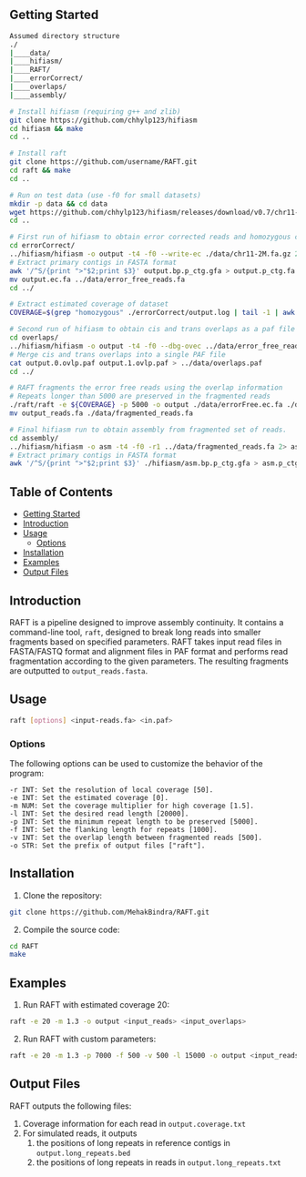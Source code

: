 ## <a name="started"></a>Getting Started

```sh
Assumed directory structure
./
|____data/
|____hifiasm/
|____RAFT/
|____errorCorrect/
|____overlaps/
|____assembly/

# Install hifiasm (requiring g++ and zlib)
git clone https://github.com/chhylp123/hifiasm
cd hifiasm && make
cd ..

# Install raft 
git clone https://github.com/username/RAFT.git
cd raft && make
cd ..

# Run on test data (use -f0 for small datasets)
mkdir -p data && cd data
wget https://github.com/chhylp123/hifiasm/releases/download/v0.7/chr11-2M.fa.gz
cd ..

# First run of hifiasm to obtain error corrected reads and homozygous coverage estimate
cd errorCorrect/
../hifiasm/hifiasm -o output -t4 -f0 --write-ec ./data/chr11-2M.fa.gz 2> output.log
# Extract primary contigs in FASTA format
awk '/^S/{print ">"$2;print $3}' output.bp.p_ctg.gfa > output.p_ctg.fa
mv output.ec.fa ../data/error_free_reads.fa
cd ../

# Extract estimated coverage of dataset
COVERAGE=$(grep "homozygous" ./errorCorrect/output.log | tail -1 | awk '{print $6}')

# Second run of hifiasm to obtain cis and trans overlaps as a paf file
cd overlaps/
../hifiasm/hifiasm -o output -t4 -f0 --dbg-ovec ../data/error_free_reads.fa 2> output.log
# Merge cis and trans overlaps into a single PAF file
cat output.0.ovlp.paf output.1.ovlp.paf > ../data/overlaps.paf
cd ../

# RAFT fragments the error free reads using the overlap information
# Repeats longer than 5000 are preserved in the fragmented reads
./raft/raft -e ${COVERAGE} -p 5000 -o output ./data/errorFree.ec.fa ./data/overlaps.paf
mv output_reads.fa ./data/fragmented_reads.fa

# Final hifiasm run to obtain assembly from fragmented set of reads.
cd assembly/
../hifiasm/hifiasm -o asm -t4 -f0 -r1 ../data/fragmented_reads.fa 2> asm.log
# Extract primary contigs in FASTA format
awk '/^S/{print ">"$2;print $3}' ./hifiasm/asm.bp.p_ctg.gfa > asm.p_ctg.fa
```

## Table of Contents
- [Getting Started](#started)
- [Introduction](#intro)
- [Usage](#use)
    - [Options](#opt)
- [Installation](#install)
- [Examples](#examples)
- [Output Files](#output)

## <a name="intro"></a>Introduction

RAFT is a pipeline designed to improve assembly continuity. It contains a command-line tool, `raft`, designed to break long reads into smaller fragments based on specified parameters. RAFT takes input read files in FASTA/FASTQ format and alignment files in PAF format and performs read fragmentation according to the given parameters. The resulting fragments are outputted to `output_reads.fasta`.

## <a name="use"></a>Usage

```sh
raft [options] <input-reads.fa> <in.paf>
```

### <a name="opt"></a>Options

The following options can be used to customize the behavior of the program:

    -r INT: Set the resolution of local coverage [50].
    -e INT: Set the estimated coverage [0].
    -m NUM: Set the coverage multiplier for high coverage [1.5].
    -l INT: Set the desired read length [20000].
    -p INT: Set the minimum repeat length to be preserved [5000].
    -f INT: Set the flanking length for repeats [1000].
    -v INT: Set the overlap length between fragmented reads [500].
    -o STR: Set the prefix of output files ["raft"].

## <a name="install"></a>Installation

1. Clone the repository:
```sh
git clone https://github.com/MehakBindra/RAFT.git
```

2. Compile the source code:
```sh
cd RAFT
make
```

## <a name="examples"></a>Examples

1. Run RAFT with estimated coverage 20:
```sh
raft -e 20 -m 1.3 -o output <input_reads> <input_overlaps>
```

2. Run RAFT with custom parameters:
```sh
raft -e 20 -m 1.3 -p 7000 -f 500 -v 500 -l 15000 -o output <input_reads> <input_overlaps>
```

## <a name="output"></a>Output Files
RAFT outputs the following files:
1. Coverage information for each read in `output.coverage.txt`
2. For simulated reads, it outputs 
    1. the positions of long repeats in reference contigs in `output.long_repeats.bed`
    2. the positions of long repeats in reads in `output.long_repeats.txt`